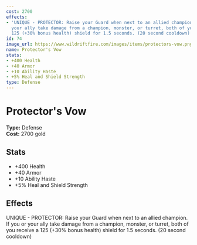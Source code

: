 ```yaml
---
cost: 2700
effects:
- 'UNIQUE - PROTECTOR: Raise your Guard when next to an allied champion. If you or
  your ally take damage from a champion, monster, or turret, both of you receive a
  125 (+30% bonus health) shield for 1.5 seconds. (20 second cooldown)'
id: 74
image_url: https://www.wildriftfire.com/images/items/protectors-vow.png
name: Protector's Vow
stats:
- +400 Health
- +40 Armor
- +10 Ability Haste
- +5% Heal and Shield Strength
type: Defense
---
```


# Protector's Vow

**Type:** Defense  
**Cost:** 2700 gold

## Stats

- +400 Health
- +40 Armor
- +10 Ability Haste
- +5% Heal and Shield Strength

## Effects

UNIQUE - PROTECTOR: Raise your Guard when next to an allied champion. If you or your ally take damage from a champion, monster, or turret, both of you receive a 125 (+30% bonus health) shield for 1.5 seconds. (20 second cooldown)

